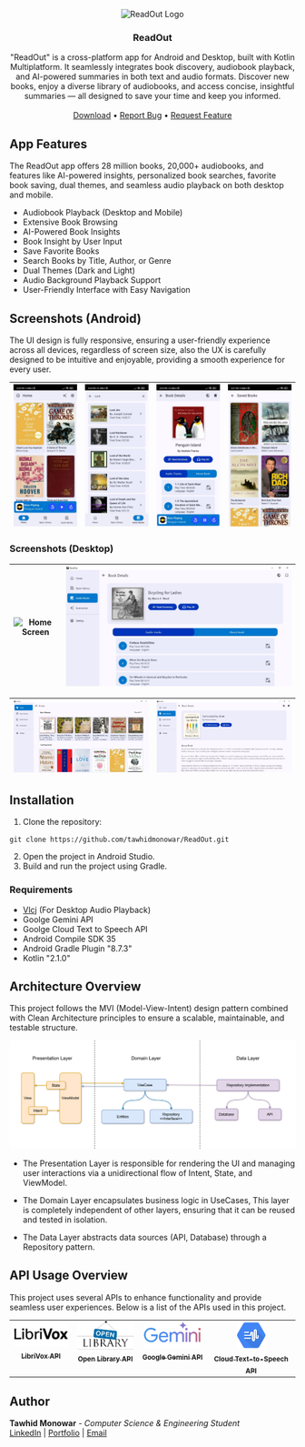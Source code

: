 <p align="center">
  <img src="https://github.com/user-attachments/assets/bf233e9a-0f3a-4218-9791-18574a45565e" alt="ReadOut Logo" width="120">
</p>
<h3 align="center">ReadOut</h3>
<p align="center">
"ReadOut" is a cross-platform app for Android and Desktop, built with Kotlin Multiplatform. It seamlessly integrates book discovery, audiobook playback, and AI-powered summaries in both text and audio formats. Discover new books, enjoy a diverse library of audiobooks, and access concise, insightful summaries — all designed to save your time and keep you informed.
    <br/>
    <br/>
    <a href="https://github.com/tawhidmonowar/ReadOut/releases">Download</a>
    •
    <a href="https://github.com/tawhidmonowar/ReadOut/issues">Report Bug</a>
    •
    <a href="https://github.com/tawhidmonowar/ReadOut/issues">Request Feature</a>
</p>

## App Features
The ReadOut app offers 28 million books, 20,000+ audiobooks, and features like AI-powered insights, personalized book searches, favorite book saving, dual themes, and seamless audio playback on both desktop and mobile.
- Audiobook Playback (Desktop and Mobile)
- Extensive Book Browsing
- AI-Powered Book Insights
- Book Insight by User Input
- Save Favorite Books
- Search Books by Title, Author, or Genre
- Dual Themes (Dark and Light)
- Audio Background Playback Support
- User-Friendly Interface with Easy Navigation

## Screenshots (Android)

The UI design is fully responsive, ensuring a user-friendly experience across all devices, regardless of screen size, also the UX is carefully designed to be intuitive and enjoyable, providing a smooth experience for every user.

|![Home Screen](https://github.com/tawhidmonowar/ReadOut/blob/main/readme/screenshots/0.jpg) | ![Search Screen](https://github.com/tawhidmonowar/ReadOut/blob/main/readme/screenshots/1.jpg) | ![Details Screen](https://github.com/tawhidmonowar/ReadOut/blob/main/readme/screenshots/3.jpg) |![Save Screen](https://github.com/tawhidmonowar/ReadOut/blob/main/readme/screenshots/2.jpg) |
|:-------------------:|:------------------------:|:-----------------:|:-----------------:|

### Screenshots (Desktop)

|![Home Screen](https://github.com/tawhidmonowar/ReadOut/blob/main/readme/screenshots/d2.gif) | ![Search Screen](https://github.com/tawhidmonowar/ReadOut/blob/main/readme/screenshots/d5.png) |
|:-------------------:|:------------------------:|

|![Home Screen](https://github.com/tawhidmonowar/ReadOut/blob/main/readme/screenshots/d0.png) | ![Search Screen](https://github.com/tawhidmonowar/ReadOut/blob/main/readme/screenshots/d4.png) |
|:-------------------:|:------------------------:|

## Installation

1. Clone the repository:
```
git clone https://github.com/tawhidmonowar/ReadOut.git
```
2. Open the project in Android Studio.
3. Build and run the project using Gradle.

### Requirements 
- [Vlcj](https://github.com/caprica/vlcj) (For Desktop Audio Playback)
- Goolge Gemini API
- Goolge Cloud Text to Speech API
- Android Compile SDK 35
- Android Gradle Plugin "8.7.3"
- Kotlin "2.1.0"

## Architecture Overview
This project follows the MVI (Model-View-Intent) design pattern combined with Clean Architecture principles to ensure a scalable, maintainable, and testable structure.

![image](https://github.com/tawhidmonowar/ReadOut/blob/main/readme/images/read_out_architecture.png)

* The Presentation Layer is responsible for rendering the UI and managing user interactions via a unidirectional flow of Intent, State, and ViewModel.

* The Domain Layer encapsulates business logic in UseCases, This layer is completely independent of other layers, ensuring that it can be reused and tested in isolation.

* The Data Layer abstracts data sources (API, Database) through a Repository pattern.

## API Usage Overview
This project uses several APIs to enhance functionality and provide seamless user experiences. Below is a list of the APIs used in this project.

<table>
  <tbody>
    <tr>
      <td align="center" valign="top" width="22%"><a href="https://librivox.org/"><img src="https://github.com/tawhidmonowar/ReadOut/blob/main/readme/images/librivox_api_logo.png?raw=true" width="100px;" alt="LibriVox API"/><br /><sub><b>LibriVox API</b></sub></a><br /></td>
      <td align="center" valign="top" width="23%"><a href="https://openlibrary.org/"><img src="https://github.com/tawhidmonowar/ReadOut/blob/main/readme/images/open_library_api_logo.png?raw=true" width="100px;" alt="Open Library"/><br /><sub><b>Open Library API</b></sub></a><br /></td>
      <td align="center" valign="top" width="24%"><a href="https://ai.google.dev/"><img src="https://github.com/tawhidmonowar/ReadOut/blob/main/readme/images/google_gemini_api_logo.png?raw=true" width="100px;" alt="Google Gemini"/><br /><sub><b>Google Gemini API</b></sub></a><br/></td>
      <td align="center" valign="top" width="33%"><a href="https://cloud.google.com/text-to-speech"><img src="https://github.com/tawhidmonowar/ReadOut/blob/main/readme/images/cloud_text_to_speech_api_logo.png?raw=true" width="50px;" alt="Cloud Text-to-Speech"/><br /><sub><b>Cloud Text-to-Speech API</b></sub></a><br /></td>
    </tr>
  </tbody>
</table>

## Author
**Tawhid Monowar** - *Computer Science & Engineering Student* <br>
[LinkedIn](https://www.linkedin.com/in/tawhidmonowar) | [Portfolio](https://tawhidmonowar.github.io/profile)  | [Email](mailto:tawhidmonowar@gmail.com)
